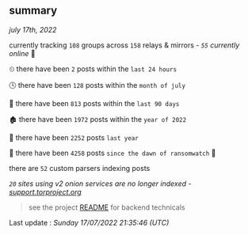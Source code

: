 
## summary
_july 17th, 2022_

currently tracking `108` groups across `158` relays & mirrors - _`55` currently online_ 📡

⏲ there have been `2` posts within the `last 24 hours`

🕓 there have been `128` posts within the `month of july`

📅 there have been `813` posts within the `last 90 days`

🏚 there have been `1972` posts within the `year of 2022`

🚀 there have been `2252` posts `last year`

🦕 there have been `4258` posts `since the dawn of ransomwatch` 🐣

there are `52` custom parsers indexing posts

_`20` sites using v2 onion services are no longer indexed - [support.torproject.org](https://support.torproject.org/onionservices/v2-deprecation/)_

> see the project [README](https://github.com/jmousqueton/ransomwatch#readme) for backend technicals



Last update : _Sunday 17/07/2022 21:35:46 (UTC)_

